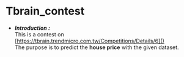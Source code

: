 # Tbrain_contest

- ***Introduction :*** 
	<br>This is a contest on [https://tbrain.trendmicro.com.tw/Competitions/Details/6]()
	<br>The purpose is to predict the **house price** with the given dataset.